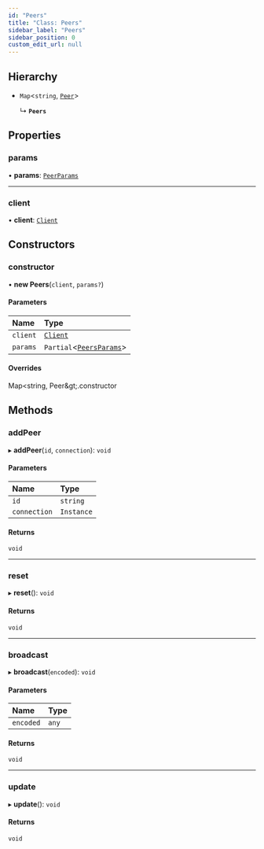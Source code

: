 ```yaml
---
id: "Peers"
title: "Class: Peers"
sidebar_label: "Peers"
sidebar_position: 0
custom_edit_url: null
---
```


## Hierarchy

- `Map`<`string`, [`Peer`](Peer.md)\>

  ↳ **`Peers`**

## Properties

### params

• **params**: [`PeerParams`](../modules.md#peerparams)

___

### client

• **client**: [`Client`](Client.md)

## Constructors

### constructor

• **new Peers**(`client`, `params?`)

#### Parameters

| Name | Type |
| :------ | :------ |
| `client` | [`Client`](Client.md) |
| `params` | `Partial`<[`PeersParams`](../modules.md#peersparams)\> |

#### Overrides

Map&lt;string, Peer\&gt;.constructor

## Methods

### addPeer

▸ **addPeer**(`id`, `connection`): `void`

#### Parameters

| Name | Type |
| :------ | :------ |
| `id` | `string` |
| `connection` | `Instance` |

#### Returns

`void`

___

### reset

▸ **reset**(): `void`

#### Returns

`void`

___

### broadcast

▸ **broadcast**(`encoded`): `void`

#### Parameters

| Name | Type |
| :------ | :------ |
| `encoded` | `any` |

#### Returns

`void`

___

### update

▸ **update**(): `void`

#### Returns

`void`
